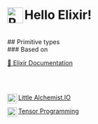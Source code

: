 # Hello Elixir! <img align="left" alt="Ruby" width="36px" src="https://hexdocs.pm/elixir/assets/logo.png" />
<br />
## Primitive types
<br />
### Based on

[:closed_book: Elixir Documentation ](https://elixir-lang.org/getting-started/introduction.html)

<br />
<br />

[<img align="left" alt="little alchemist.io youtube channel" width="22px" src="https://yt3.ggpht.com/a/AATXAJwb-0jyBBDM-hPFu1a0wnczyg9eFMUgQEpp627q=s100-c-k-c0xffffffff-no-rj-mo" /> Little Alchemist.IO](https://www.youtube.com/channel/UCzSjVNydX-fmcesMH8ry2HQ)

[<img align="left" alt="tensor programming youtube channel" width="22px" src="https://yt3.ggpht.com/a/AATXAJyTuYUkA0ZyCqkuLvrFfwTMDrP2iBbYX_Th4mMi2A=s100-c-k-c0xffffffff-no-rj-mo" /> Tensor Programming](https://www.youtube.com/channel/UCYqCZOwHbnPwyjawKfE21wg)
